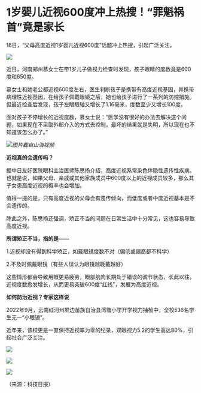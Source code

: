 # 1岁婴儿近视600度冲上热搜！“罪魁祸首”竟是家长

16日，“父母高度近视1岁婴儿近视600度”话题冲上热搜，引起广泛关注。

![](https://inews.gtimg.com/newsapp_bt/0/15669993138/1000)

近日，河南郑州慕女士在带1岁儿子做视力检查时发现，孩子眼睛的度数竟是600度和650度。

慕女士和她老公都近视600度左右，医生判断孩子是携带有高度近视基因，并携带病理性近视基因，在给孩子佩戴眼镜之后，她也给孩子进行了一系列的防控措施。但最近检查后发现，孩子左眼眼轴又增长了1.16毫米，度数至少又增长100度。

面对孩子不停增长的近视度数，慕女士说：“医学没有很好的办法去解决这个问题，如果现在不采取外部介入的方式去控制，最坏的结果就是失明，所以现在也不知道该怎么办了。”

![](https://inews.gtimg.com/newsapp_bt/0/15669993140/1000)_图片截自山海视频_

**近视真的会遗传吗？**

据中日友好医院眼科主治医师陈思扬介绍，高度近视系常染色体隐性遗传性疾病。也就是说，如果父母、亲戚或其他家族成员中600度以上的近视成员较多，那么其子女患高度近视的概率也会增加。

值得一提的是，只有高度近视的父母会有遗传倾向，而低度或者中度近视基本是不会遗传的。

除此之外，陈思扬还强调，矫正不当的问题在日常生活中十分常见，这也容易导致高度近视。

**所谓矫正不当，指的是——**

1.近视却没有得到科学矫正，如戴眼镜度数不对（偏低或偏高都不科学）

2.不及时佩戴眼镜（有些人误认为眼镜越晚戴越好）

这些情形都会导致用眼更易疲劳，眼部肌肉长期处于错误的调节状态，长此以往，近视度数愈发增长，从而更易突破600度“红线”，发展为高度近视。

**如何防治近视？专家这样说**

2022年9月，云南红河州屏边苗族自治县湾塘小学开学视力抽检中，全校536名学生无一“小眼镜”。

近年来，该校更是一直保持近视率为零的纪录，双眼视力5.2的学生高达80%，引起社会广泛关注。

![](https://inews.gtimg.com/newsapp_bt/0/15669993144/1000)

![](https://inews.gtimg.com/newsapp_bt/0/15669993150/1000)

![](https://inews.gtimg.com/newsapp_bt/0/15669993165/1000)

（来源：科技日报）

